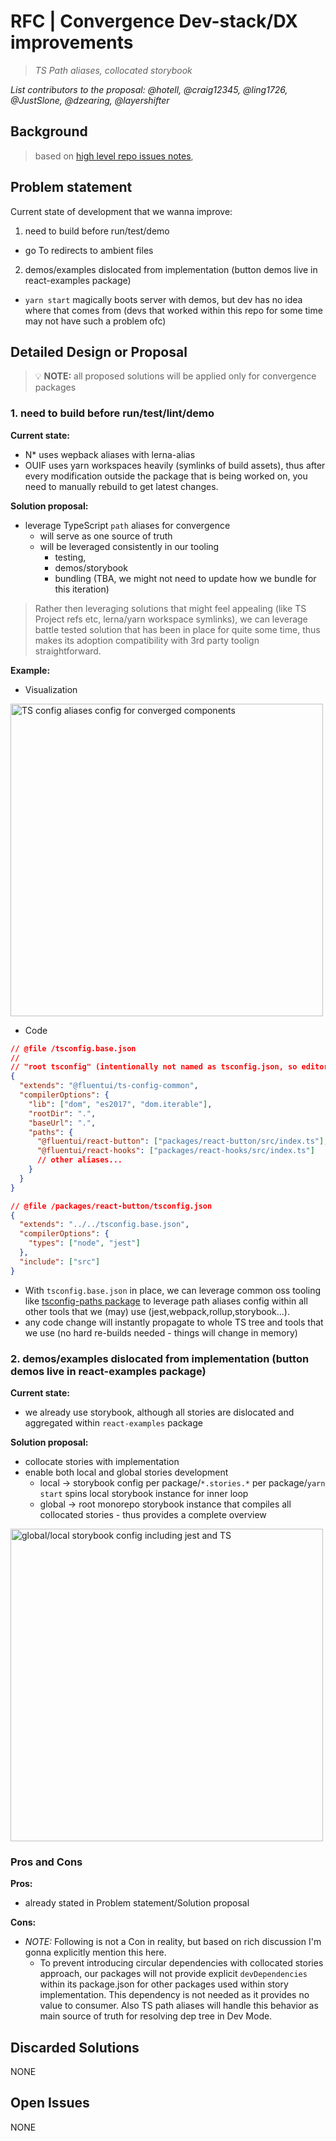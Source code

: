 # RFC | Convergence Dev-stack/DX improvements

> _TS Path aliases, collocated storybook_

_List contributors to the proposal: @hotell, @craig12345, @ling1726, @JustSlone, @dzearing, @layershifter_

## Background

> based on [high level repo issues notes](https://hackmd.io/0TIUjU8_T1Ga2Wjez4IiSQ),

## Problem statement

Current state of development that we wanna improve:

1. need to build before run/test/demo

- go To redirects to ambient files

2. demos/examples dislocated from implementation (button demos live in react-examples package)

- `yarn start` magically boots server with demos, but dev has no idea where that comes from (devs that worked within this repo for some time may not have such a problem ofc)

## Detailed Design or Proposal

> 💡 **NOTE:** all proposed solutions will be applied only for convergence packages

### 1. need to build before run/test/lint/demo

**Current state:**

- N\* uses wepback aliases with lerna-alias
- OUIF uses yarn workspaces heavily (symlinks of build assets), thus after every modification outside the package that is being worked on, you need to manually rebuild to get latest changes.

**Solution proposal:**

- leverage TypeScript `path` aliases for convergence
  - will serve as one source of truth
  - will be leveraged consistently in our tooling
    - testing,
    - demos/storybook
    - bundling (TBA, we might not need to update how we bundle for this iteration)

> Rather then leveraging solutions that might feel appealing (like TS Project refs etc, lerna/yarn workspace symlinks), we can leverage battle tested solution that has been in place for quite some time, thus makes its adoption compatibility with 3rd party toolign straightforward.

**Example:**

- Visualization

<img src="https://user-images.githubusercontent.com/1223799/107652944-65d57100-6c81-11eb-9ba1-400a921f12e7.png" width="500" alt="TS config aliases config for converged components">

- Code

```json
// @file /tsconfig.base.json
//
// "root tsconfig" (intentionally not named as tsconfig.json, so editor/IDE will pick only tsconfig.json per package)
{
  "extends": "@fluentui/ts-config-common",
  "compilerOptions": {
    "lib": ["dom", "es2017", "dom.iterable"],
    "rootDir": ".",
    "baseUrl": ".",
    "paths": {
      "@fluentui/react-button": ["packages/react-button/src/index.ts"],
      "@fluentui/react-hooks": ["packages/react-hooks/src/index.ts"]
      // other aliases...
    }
  }
}
```

```json
// @file /packages/react-button/tsconfig.json
{
  "extends": "../../tsconfig.base.json",
  "compilerOptions": {
    "types": ["node", "jest"]
  },
  "include": ["src"]
}
```

- With `tsconfig.base.json` in place, we can leverage common oss tooling like [tsconfig-paths package](https://github.com/dividab/tsconfig-paths#readme) to leverage path aliases config within all other tools that we (may) use (jest,webpack,rollup,storybook...).
- any code change will instantly propagate to whole TS tree and tools that we use (no hard re-builds needed - things will change in memory)

### 2. demos/examples dislocated from implementation (button demos live in react-examples package)

**Current state:**

- we already use storybook, although all stories are dislocated and aggregated within `react-examples` package

**Solution proposal:**

- collocate stories with implementation
- enable both local and global stories development
  - local -> storybook config per package/`*.stories.*` per package/`yarn start` spins local storybook instance for inner loop
  - global -> root monorepo storybook instance that compiles all collocated stories - thus provides a complete overview

<img src="https://user-images.githubusercontent.com/1223799/107655270-afbf5680-6c83-11eb-996c-4abd22275cea.png" width="500" alt="global/local storybook config including jest and TS "/>

### Pros and Cons

**Pros:**

- already stated in Problem statement/Solution proposal

**Cons:**

- _NOTE:_ Following is not a Con in reality, but based on rich discussion I'm gonna explicitly mention this here.
  - To prevent introducing circular dependencies with collocated stories approach, our packages will not provide explicit `devDependencies` within its package.json for other packages used within story implementation. This dependency is not needed as it provides no value to consumer. Also TS path aliases will handle this behavior as main source of truth for resolving dep tree in Dev Mode.

<!-- Enumerate the pros and cons of the proposal. Make sure to think about and be clear on the cons or drawbacks of this propsoal. If there are multiple proposals include this for each. -->

## Discarded Solutions

NONE

<!-- As you enumerate possible solutions, try to keep track of the discarded ones. This should include why we discarded the solution. -->

## Open Issues

NONE

<!-- Optional section, but useful for first drafts. Use this section to track open issues on unanswered questions regarding the design or proposal.  -->
